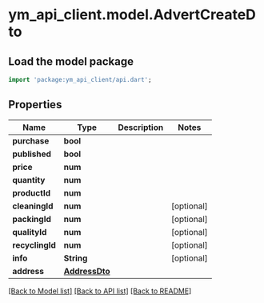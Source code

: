 # ym_api_client.model.AdvertCreateDto

## Load the model package
```dart
import 'package:ym_api_client/api.dart';
```

## Properties
Name | Type | Description | Notes
------------ | ------------- | ------------- | -------------
**purchase** | **bool** |  | 
**published** | **bool** |  | 
**price** | **num** |  | 
**quantity** | **num** |  | 
**productId** | **num** |  | 
**cleaningId** | **num** |  | [optional] 
**packingId** | **num** |  | [optional] 
**qualityId** | **num** |  | [optional] 
**recyclingId** | **num** |  | [optional] 
**info** | **String** |  | [optional] 
**address** | [**AddressDto**](AddressDto.md) |  | 

[[Back to Model list]](../README.md#documentation-for-models) [[Back to API list]](../README.md#documentation-for-api-endpoints) [[Back to README]](../README.md)



